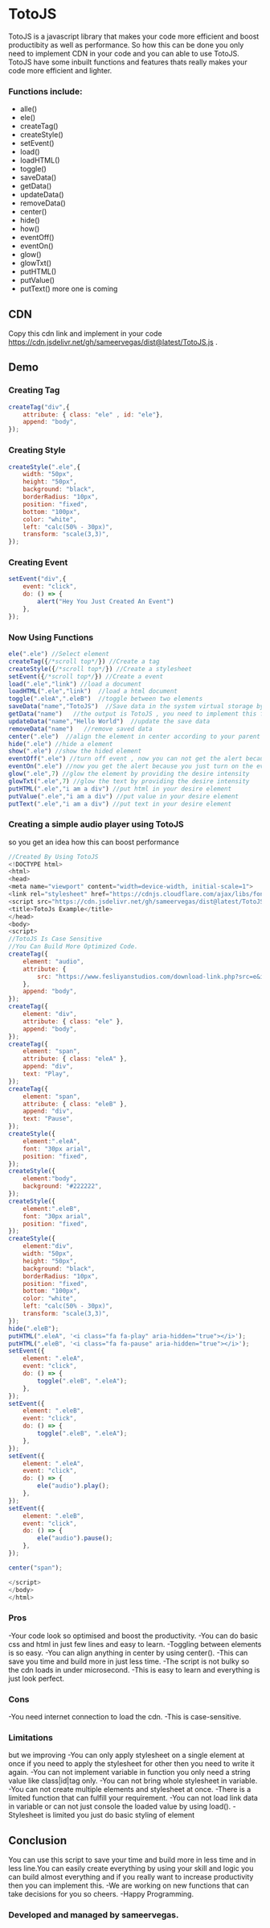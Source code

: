# TotoJS
TotoJS is a javascript library that makes your code more
efficient and boost productibity as well as performance.
So how this can be done you only need to implement CDN in your code and you can able to use TotoJS.
TotoJS have some inbuilt functions and features thats really makes your code more efficient and lighter.
### Functions include:
- alle()
- ele()
- createTag()
- createStyle()
- setEvent()
- load()
- loadHTML()
- toggle()
- saveData()
- getData()
- updateData()
- removeData()
- center()
- hide()
- how()
- eventOff()
- eventOn()
- glow()
- glowTxt()
- putHTML()
- putValue()
- putText()
more one is coming
## CDN 
Copy this cdn link and implement in your code https://cdn.jsdelivr.net/gh/sameervegas/dist@latest/TotoJS.js .

## Demo
### Creating Tag
```javascript
createTag("div",{
    attribute: { class: "ele" , id: "ele"},
    append: "body",
});
```
### Creating Style
```javascript
createStyle(".ele",{
    width: "50px",
    height: "50px",
    background: "black",
    borderRadius: "10px",
    position: "fixed",
    bottom: "100px",
    color: "white",
    left: "calc(50% - 30px)",
    transform: "scale(3,3)",
});
```
### Creating Event
```javascript
setEvent("div",{
    event: "click",
    do: () => {
        alert("Hey You Just Created An Event")
    },
});
```
### Now Using Functions
```javascript
ele(".ele") //Select element 
createTag({/*scroll top*/}) //Create a tag
createStyle({/*scroll top*/}) //Create a stylesheet 
setEvent({/*scroll top*/}) //Create a event
load(".ele","link") //load a document
loadHTML(".ele","link")  //load a html document
toggle(".eleA",".eleB")  //toggle between two elements
saveData("name","TotoJS")  //Save data in the system virtual storage by providing specific string or variable
getData("name")   //the output is TotoJS , you need to implement this function in alert or console or in any other element to display the result
updateData("name","Hello World")  //update the save data
removeData("name")   //remove saved data
center(".ele")  //align the element in center according to your parent element
hide(".ele") //hide a element
show(".ele") //show the hided element
eventOff(".ele") //turn off event , now you can not get the alert because you just turned off the event
eventOn(".ele") //now you get the alert because you just turn on the event
glow(".ele",7) //glow the element by providing the desire intensity
glowTxt(".ele",7) //glow the text by providing the desire intensity
putHTML(".ele","i am a div") //put html in your desire element
putValue(".ele","i am a div") //put value in your desire element
putText(".ele","i am a div") //put text in your desire element
```
### Creating a simple audio player using TotoJS 
so you get an idea how this can boost performance
```javascript
//Created By Using TotoJS
<!DOCTYPE html>
<html>
<head>
<meta name="viewport" content="width=device-width, initial-scale=1">
<link rel="stylesheet" href="https://cdnjs.cloudflare.com/ajax/libs/font-awesome/4.7.0/css/font-awesome.min.css">
<script src="https://cdn.jsdelivr.net/gh/sameervegas/dist@latest/TotoJS.js"></script>
<title>TotoJs Example</title>
</head>
<body>
<script>
//TotoJS Is Case Sensitive
//You Can Build More Optimized Code.
createTag({
    element: "audio",
    attribute: {
        src: "https://www.fesliyanstudios.com/download-link.php?src=e&id=215",
    },
    append: "body",
});
createTag({
    element: "div",
    attribute: { class: "ele" },
    append: "body",
});
createTag({
    element: "span",
    attribute: { class: "eleA" },
    append: "div",
    text: "Play",
});
createTag({
    element: "span",
    attribute: { class: "eleB" },
    append: "div",
    text: "Pause",
});
createStyle({
    element:".eleA",
    font: "30px arial",
    position: "fixed",
});
createStyle({
    element:"body",
    background: "#222222",
});
createStyle({
    element:".eleB",
    font: "30px arial",
    position: "fixed",
});
createStyle({
    element:"div",
    width: "50px",
    height: "50px",
    background: "black",
    borderRadius: "10px",
    position: "fixed",
    bottom: "100px",
    color: "white",
    left: "calc(50% - 30px)",
    transform: "scale(3,3)",
});
hide(".eleB");
putHTML(".eleA", '<i class="fa fa-play" aria-hidden="true"></i>');
putHTML(".eleB", '<i class="fa fa-pause" aria-hidden="true"></i>');
setEvent({
    element: ".eleA",
    event: "click",
    do: () => {
        toggle(".eleB", ".eleA");
    },
});
setEvent({
    element: ".eleB",
    event: "click",
    do: () => {
        toggle(".eleB", ".eleA");
    },
});
setEvent({
    element: ".eleA",
    event: "click",
    do: () => {
        ele("audio").play();
    },
});
setEvent({
    element: ".eleB",
    event: "click",
    do: () => {
        ele("audio").pause();
    },
});

center("span");

</script>
</body>
</html>
```
### Pros
-Your code look so optimised and boost the productivity.
-You can do basic css and html in just few lines and easy to learn.
-Toggling between elements is so easy.
-You can align anything in center by using center().
-This can save you time and build more in just less time.
-The script is not bulky so the cdn loads in under microsecond.
-This is easy to learn and everything is just look perfect.

### Cons
-You need internet connection to load the cdn.
-This is case-sensitive.

### Limitations 
but we improving
-You can only apply stylesheet on a single element at once if you need to apply the stylesheet for other then you need to write it again.
-You can not implement variable in function you only need a string value like class|id|tag only.
-You can not bring whole stylesheet in variable.
-You can not create multiple elements and stylesheet at once.
-There is a limited function that can fulfill your requirement.
-You can not load link data in variable or can not just console the loaded value by using load().
-Stylesheet is limited you just do basic styling of element

## Conclusion 
You can use this script to save your time and build more in less time and in less line.You can easily create everything by using your skill and logic you can build almost everything and if you really want to increase productivity then you can implement this.
-We are working on new functions that can take decisions for you so cheers.
-Happy Programming.
 
 ### Developed and managed by sameervegas.
